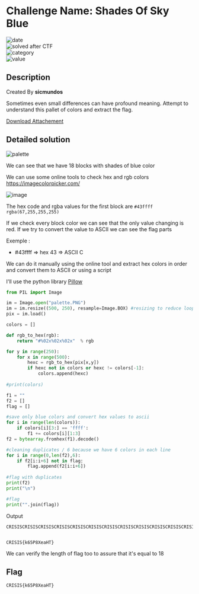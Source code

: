 # Challenge Name: Shades Of Sky Blue


![date](https://img.shields.io/badge/date-13.03.2022-brightgreen.svg)  
![solved after CTF](https://img.shields.io/badge/solved-after%20CTF-red.svg)    
![category](https://img.shields.io/badge/category-Steganography-blueviolet.svg)   
![value](https://img.shields.io/badge/value-10-blue.svg)  

## Description

Created By **sicmundos**

Sometimes even small differences can have profound meaning. Attempt to understand this pallet of colors and extract the flag.

[Download Attachement](https://s3.eu-west-3.amazonaws.com/crisis-assets/crisis_attachements/zjZGlLkOosACw6NoTODKA6CenGrLbnS013OfEZXQ.zip)

## Detailed solution

![palette](https://user-images.githubusercontent.com/72421091/158076814-e718875c-9fd0-4c01-b484-d849978ae0b0.PNG)

We can see that we have 18 blocks with shades of blue color

We can use some online tools to check hex and rgb colors https://imagecolorpicker.com/ 

![image](https://user-images.githubusercontent.com/72421091/158076933-75c7d530-b604-4efd-9897-fa87d1787a6b.png)

The hex code and rgba values for the first block are `#43ffff rgba(67,255,255,255)` 

If we check every block color we can see that the only value changing is red. If we try to convert the value to ASCII we can see the flag parts

Exemple :
- #43ffff => hex 43 => ASCII C

We can do it manually using the online tool and extract hex colors in order and convert them to ASCII or using a script

I'll use the python library [Pillow](https://pillow.readthedocs.io/en/stable/)

```python
from PIL import Image

im = Image.open("palette.PNG") 
im = im.resize((500, 250), resample=Image.BOX) #resizing to reduce loop time
pix = im.load()

colors = []

def rgb_to_hex(rgb):
    return "#%02x%02x%02x"  % rgb

for y in range(250):
    for x in range(500):
        hexc = rgb_to_hex(pix[x,y])        
        if hexc not in colors or hexc != colors[-1]:
            colors.append(hexc)
           
#print(colors)

f1 = ""
f2 = []
flag = []

#save only blue colors and convert hex values to ascii
for i in range(len(colors)):    
    if colors[i][3:] == 'ffff':
        f1 += colors[i][1:3]
f2 = bytearray.fromhex(f1).decode()

#cleaning duplicates / 6 because we have 6 colors in each line
for i in range(0,len(f2),6):
    if f2[i:i+6] not in flag:
        flag.append(f2[i:i+6])
        
#flag with duplicates        
print(f2)
print("\n")

#flag
print("".join(flag))
```
Output
```
CRISISCRISISCRISISCRISISCRISISCRISISCRISISCRISISCRISISCRISISCRISISCRISISCRISISCRISISCRISISCRISISCRISISCRISISCRISISCRISISCRISISCRISISCRISISCRISISCRISISCRISISCRISISCRISISCRISISCRISISCRISISCRISISCRISISCRISISCRISISCRISISCRISISCRISISCRISISCRISISCRISISCRISISCRISISCRISISCRISISCRISISCRISISCRISISCRISISCRISISCRISISCRISISCRISISCRISISCRISISCRISISCRISISCRISISCRISISCRISISCRISISCRISISCRISISCRISISCRISISCRISISCRISISCRISISCRISISCRISISCRISISCRISISCRISISCRISISCRISISCRISISCRISISCRISISCRISISCRISIS{k65P8{k65P8{k65P8{k65P8{k65P8{k65P8{k65P8{k65P8{k65P8{k65P8{k65P8{k65P8{k65P8{k65P8{k65P8{k65P8{k65P8{k65P8{k65P8{k65P8{k65P8{k65P8{k65P8{k65P8{k65P8{k65P8{k65P8{k65P8{k65P8{k65P8{k65P8{k65P8{k65P8{k65P8{k65P8{k65P8{k65P8{k65P8{k65P8{k65P8{k65P8{k65P8{k65P8{k65P8{k65P8{k65P8{k65P8{k65P8{k65P8{k65P8{k65P8{k65P8{k65P8{k65P8{k65P8{k65P8{k65P8{k65P8{k65P8{k65P8{k65P8{k65P8{k65P8{k65P8{k65P8{k65P8{k65P8{k65P8{k65P8{k65P8{k65P8{k65P8{k65P8{k65P8{k65P8{k65P8{k65P8{k65P8{k65P8{k65P8XeaHT}XeaHT}XeaHT}XeaHT}XeaHT}XeaHT}XeaHT}XeaHT}XeaHT}XeaHT}XeaHT}XeaHT}XeaHT}XeaHT}XeaHT}XeaHT}XeaHT}XeaHT}XeaHT}XeaHT}XeaHT}XeaHT}XeaHT}XeaHT}XeaHT}XeaHT}XeaHT}XeaHT}XeaHT}XeaHT}XeaHT}XeaHT}XeaHT}XeaHT}XeaHT}XeaHT}XeaHT}XeaHT}XeaHT}XeaHT}XeaHT}XeaHT}XeaHT}XeaHT}XeaHT}XeaHT}XeaHT}XeaHT}XeaHT}XeaHT}XeaHT}XeaHT}XeaHT}XeaHT}XeaHT}XeaHT}XeaHT}XeaHT}XeaHT}XeaHT}XeaHT}XeaHT}XeaHT}XeaHT}XeaHT}XeaHT}XeaHT}XeaHT}XeaHT}XeaHT}XeaHT}XeaHT}XeaHT}XeaHT}XeaHT}XeaHT}XeaHT}XeaHT}XeaHT}XeaHT}


CRISIS{k65P8XeaHT}
```
We can verify the length of flag too to assure that it's equal to 18 

## Flag

```
CRISIS{k65P8XeaHT}
```
